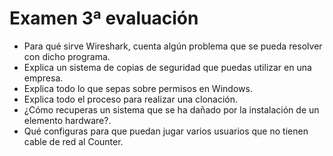 # Examen 3ª evaluación
- Para qué sirve Wireshark, cuenta algún problema que se pueda resolver con dicho programa.
- Explica un sistema de copias de seguridad que puedas utilizar en una empresa.
- Explica todo lo que sepas sobre permisos en Windows.
- Explica todo el proceso para realizar una clonación.
- ¿Cómo recuperas un sistema que se ha dañado por la instalación de un elemento hardware?.
- Qué configuras para que puedan jugar varios usuarios que no tienen cable de red al Counter.

